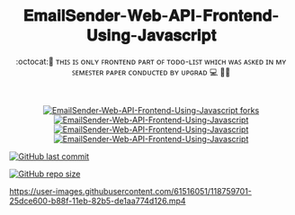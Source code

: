 <h1 align="center">𝐄𝐦𝐚𝐢𝐥𝐒𝐞𝐧𝐝𝐞𝐫-𝐖𝐞𝐛-𝐀𝐏𝐈-𝐅𝐫𝐨𝐧𝐭𝐞𝐧𝐝-𝐔𝐬𝐢𝐧𝐠-𝐉𝐚𝐯𝐚𝐬𝐜𝐫𝐢𝐩𝐭</h1>
<p align="center">
:octocat:🌟 ᴛʜɪꜱ ɪꜱ ᴏɴʟʏ ꜰʀᴏɴᴛᴇɴᴅ ᴘᴀʀᴛ ᴏꜰ ᴛᴏᴅᴏ-ʟɪꜱᴛ ᴡʜɪᴄʜ ᴡᴀꜱ ᴀꜱᴋᴇᴅ ɪɴ ᴍʏ ꜱᴇᴍᴇꜱᴛᴇʀ ᴘᴀᴘᴇʀ ᴄᴏɴᴅᴜᴄᴛᴇᴅ ʙʏ ᴜᴘɢʀᴀᴅ 💻 🎯🚀<p><br>
<a href="https://github.com/ashish2030/EmailSender-Web-API-Frontend-Using-Javascri/fork" target="blank">


<p align="center">
   <img src="https://img.shields.io/github/forks/ashish2030/EmailSender-Web-API-Frontend-Using-Javascript?style=flat-square" alt="EmailSender-Web-API-Frontend-Using-Javascript forks"/>
</a>
<a href="https://github.com/ashish2030/EmailSender-Web-API-Frontend-Using-Javascript/stargazers" target="blank">
<img src="https://img.shields.io/github/stars/ashish2030/EmailSender-Web-API-Frontend-Using-Javascript?style=flat-square" alt="EmailSender-Web-API-Frontend-Using-Javascript"/>
</a>
<a href="https://github.com/ashish2030/EmailSender-Web-API-Frontend-Using-Javascript/issues" target="blank">
<img src="https://img.shields.io/github/issues/ashish2030/EmailSender-Web-API-Frontend-Using-Javascript?style=flat-square" alt="EmailSender-Web-API-Frontend-Using-Javascript"/>
</a>
<a href="https://github.com/ashish2030/EmailSender-Web-API-Frontend-Using-Javascript/pulls" target="blank">
<img src="https://img.shields.io/github/issues-pr/ashish2030/EmailSender-Web-API-Frontend-Using-Javascript?style=flat-square" alt="EmailSender-Web-API-Frontend-Using-Javascript"/>
</a>
  </p>
  
 [![GitHub last commit](https://img.shields.io/github/last-commit/ashish2030/EmailSender-Web-API-Frontend-Using-Javascript)](https://github.com/ashish2030/EmailSender-Web-API-Frontend-Using-Javascript/commits/master)
 
[![GitHub repo size](https://img.shields.io/github/repo-size/ashish2030/EmailSender-Web-API-Frontend-Using-Javascript)](https://github.com/ashish2030/EmailSender-Web-API-Frontend-Using-Javascript/archive/master.zip)


https://user-images.githubusercontent.com/61516051/118759701-25dce600-b88f-11eb-82b5-de1aa774d126.mp4

